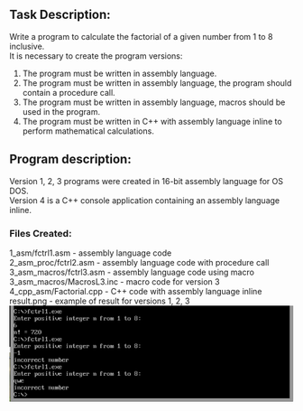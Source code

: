 ## Task Description:

Write a program to calculate the factorial of a given number from 1 to 8 inclusive.<br>
It is necessary to create the program versions:<br>
1. The program must be written in assembly language.
2. The program must be written in assembly language, the program should contain a procedure call.
3. The program must be written in assembly language, macros should be used in the program.
4. The program must be written in C++ with assembly language inline to perform mathematical calculations.

## Program description:

Version 1, 2, 3 programs were created in 16-bit assembly language for OS DOS.<br>
Version 4 is a C++ console application containing an assembly language inline.<br>

### Files Created:

1_asm/fctrl1.asm - assembly language code<br>
2_asm_proc/fctrl2.asm - assembly language code with procedure call<br>
3_asm_macros/fctrl3.asm - assembly language code using macro<br>
3_asm_macros/MacrosL3.inc - macro code for version 3<br>
4_cpp_asm/Factorial.cpp - C++ code with assembly language inline<br>
result.png - example of result for versions 1, 2, 3<br>
![Factorial](https://github.com/alex-krasnova/university_work/blob/main/assembly/factorial/result.png)
